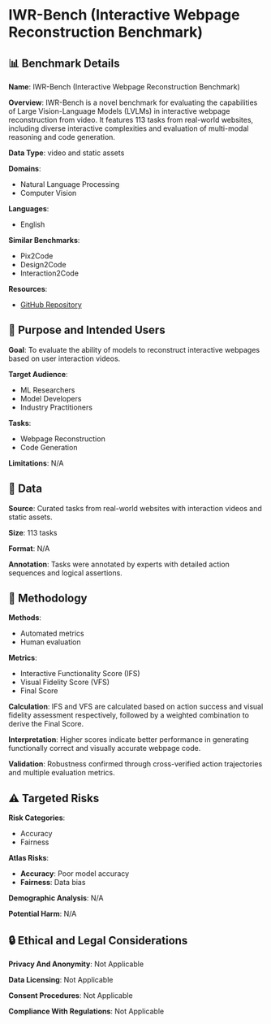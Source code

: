 # IWR-Bench (Interactive Webpage Reconstruction Benchmark)

## 📊 Benchmark Details

**Name**: IWR-Bench (Interactive Webpage Reconstruction Benchmark)

**Overview**: IWR-Bench is a novel benchmark for evaluating the capabilities of Large Vision-Language Models (LVLMs) in interactive webpage reconstruction from video. It features 113 tasks from real-world websites, including diverse interactive complexities and evaluation of multi-modal reasoning and code generation.

**Data Type**: video and static assets

**Domains**:
- Natural Language Processing
- Computer Vision

**Languages**:
- English

**Similar Benchmarks**:
- Pix2Code
- Design2Code
- Interaction2Code

**Resources**:
- [GitHub Repository](https://github.com/L-O-I/IWR-Bench)

## 🎯 Purpose and Intended Users

**Goal**: To evaluate the ability of models to reconstruct interactive webpages based on user interaction videos.

**Target Audience**:
- ML Researchers
- Model Developers
- Industry Practitioners

**Tasks**:
- Webpage Reconstruction
- Code Generation

**Limitations**: N/A

## 💾 Data

**Source**: Curated tasks from real-world websites with interaction videos and static assets.

**Size**: 113 tasks

**Format**: N/A

**Annotation**: Tasks were annotated by experts with detailed action sequences and logical assertions.

## 🔬 Methodology

**Methods**:
- Automated metrics
- Human evaluation

**Metrics**:
- Interactive Functionality Score (IFS)
- Visual Fidelity Score (VFS)
- Final Score

**Calculation**: IFS and VFS are calculated based on action success and visual fidelity assessment respectively, followed by a weighted combination to derive the Final Score.

**Interpretation**: Higher scores indicate better performance in generating functionally correct and visually accurate webpage code.

**Validation**: Robustness confirmed through cross-verified action trajectories and multiple evaluation metrics.

## ⚠️ Targeted Risks

**Risk Categories**:
- Accuracy
- Fairness

**Atlas Risks**:
- **Accuracy**: Poor model accuracy
- **Fairness**: Data bias

**Demographic Analysis**: N/A

**Potential Harm**: N/A

## 🔒 Ethical and Legal Considerations

**Privacy And Anonymity**: Not Applicable

**Data Licensing**: Not Applicable

**Consent Procedures**: Not Applicable

**Compliance With Regulations**: Not Applicable
